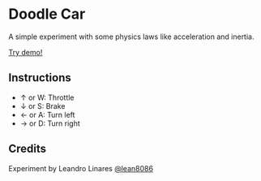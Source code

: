 # Doodle Car
A simple experiment with some physics laws like acceleration and inertia.

[Try demo!](http://llinares.github.com/doodlecar/)

## Instructions
* ↑ or W: Throttle
* ↓ or S: Brake
* ← or A: Turn left
* → or D: Turn right

## Credits
Experiment by Leandro Linares [@lean8086](http://twitter.com/lean8086)